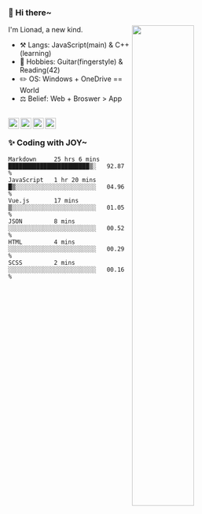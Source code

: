 ### 👋 Hi there~

[<img align="right" width="50%" src="https://github-readme-stats.vercel.app/api?username=Lionad-Morotar&show_icons=true">](https://metrics.lecoq.io/Lionad-Morotar?template=classic)

I'm Lionad, a new kind.

- ⚒️ Langs: JavaScript(main) & C++(learning)
- 🎨 Hobbies: Guitar(fingerstyle) & Reading(42)
- ✏️ OS: Windows + OneDrive == World
- ⚖️ Belief: Web + Broswer > App

<br />

<a href="https://www.lionad.art">
  <img align="left" alt="lionad-art" width="22px" src="https://cdn.jsdelivr.net/npm/simple-icons@3.1.0/icons/wordpress.svg" />
</a>
<a href="#1806234223">
  <img align="left" alt="1806234223" width="22px" src="https://cdn.jsdelivr.net/npm/simple-icons@3.1.0/icons/tencentqq.svg" />
</a>
<a href="https://www.zhihu.com/people/Lionad">
  <img align="left" alt="132yse" width="22px" src="https://cdn.jsdelivr.net/npm/simple-icons@3.1.0/icons/zhihu.svg" />
</a>
<a href="https://github.com/Lionad-Morotar">
  <img align="left" alt="yisar" width="22px" src="https://cdn.jsdelivr.net/npm/simple-icons@3.1.0/icons/github.svg" />
</a>

<br />

### ✨ Coding with JOY~

<!--START_SECTION:waka-->

```text
Markdown     25 hrs 6 mins   ███████████████████████▒░   92.87 %
JavaScript   1 hr 20 mins    █▒░░░░░░░░░░░░░░░░░░░░░░░   04.96 %
Vue.js       17 mins         ▒░░░░░░░░░░░░░░░░░░░░░░░░   01.05 %
JSON         8 mins          ░░░░░░░░░░░░░░░░░░░░░░░░░   00.52 %
HTML         4 mins          ░░░░░░░░░░░░░░░░░░░░░░░░░   00.29 %
SCSS         2 mins          ░░░░░░░░░░░░░░░░░░░░░░░░░   00.16 %
```

<!--END_SECTION:waka-->
